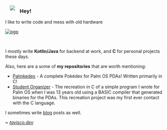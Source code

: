 <img align="left" style="margin:15px" src="https://tavisco.dev/icon-small.png">

### Hey!

I like to write code and mess with old hardware

[![pgp](https://img.shields.io/badge/pgp-0x5270D73FF43928AC-313131?style=flat&labelColor=313131&color=313131)](https://github.com/Tavisco.gpg)

<br>

I mostly write **Kotlin/Java** for backend at work, and **C** for personal projects these days.

Also, here are a some of **my repositories** that are worth mentioning:

- [Palmkedex](https://github.com/Tavisco/Palmkedex) - A complete Pokédex for Palm OS PDAs! Written primarily in C!
- [Student Organizer](https://github.com/Tavisco/StudentOrganizer) - The recreation in C of a simple program I wrote for Palm OS when I was 13 years old using a BASIC compiler that generated binaries for the PDAs. This recreation project was my first ever contact with the C language.

I sometimes write [blog](https://tavisco.dev) posts as well.

**~** [_tavisco.dev_](https://tavisco.dev/)
